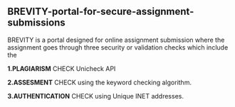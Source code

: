 ## BREVITY-portal-for-secure-assignment-submissions
BREVITY is a portal designed for online assignment submission where the assignment goes through three security or validation checks which include the

**1.PLAGIARISM** CHECK Unicheck API

**2.ASSESMENT** CHECK using the keyword checking algorithm.

**3.AUTHENTICATION** CHECK using Unique INET addresses.
